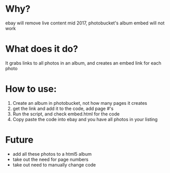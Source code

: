 # Why?
ebay will remove live content mid 2017, photobucket's album embed will not work

# What does it do?
It grabs links to all photos in an album, and creates an embed link for each photo

# How to use:
1. Create an album in photobucket, not how many pages it creates
2. get the link and add it to the code, add page #'s
3. Run the script, and check embed.html for the code
4. Copy paste the code into ebay and you have all photos in your listing

# Future 
- add all these photos to a html5 album
- take out the need for page numbers
- take out need to manually change code

